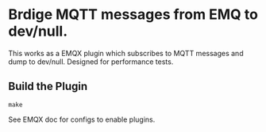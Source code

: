 # Brdige MQTT messages from EMQ to dev/null.

This works as a EMQX plugin which subscribes to MQTT messages and dump to dev/null.
Designed for performance tests.

## Build the Plugin

```
make
```

See EMQX doc for configs to enable plugins.

